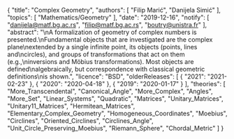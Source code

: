 {
    "title": "Complex Geometry",
    "authors": [
        "Filip Marić",
        "Danijela Simić"
    ],
    "topics": [
        "Mathematics/Geometry"
    ],
    "date": "2019-12-16",
    "notify": [
        "danijela@matf.bg.ac.rs",
        "filip@matf.bg.ac.rs",
        "boutry@unistra.fr"
    ],
    "abstract": "\nA formalization of geometry of complex numbers is presented.\nFundamental objects that are investigated are the complex plane\nextended by a single infinite point, its objects (points, lines and\ncircles), and groups of transformations that act on them (e.g.,\ninversions and Möbius transformations). Most objects are defined\nalgebraically, but correspondence with classical geometric definitions\nis shown.",
    "licence": "BSD",
    "olderReleases": [
        {
            "2021": "2021-02-23"
        },
        {
            "2020": "2020-04-18"
        },
        {
            "2019": "2020-01-17"
        }
    ],
    "theories": [
        "More_Transcendental",
        "Canonical_Angle",
        "More_Complex",
        "Angles",
        "More_Set",
        "Linear_Systems",
        "Quadratic",
        "Matrices",
        "Unitary_Matrices",
        "Unitary11_Matrices",
        "Hermitean_Matrices",
        "Elementary_Complex_Geometry",
        "Homogeneous_Coordinates",
        "Moebius",
        "Circlines",
        "Oriented_Circlines",
        "Circlines_Angle",
        "Unit_Circle_Preserving_Moebius",
        "Riemann_Sphere",
        "Chordal_Metric"
    ]
}